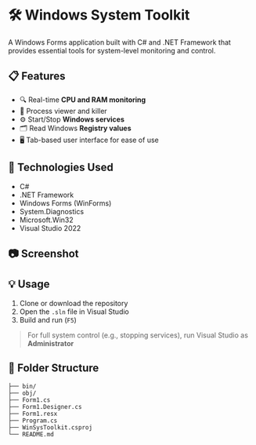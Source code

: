 # 🛠️ Windows System Toolkit

A Windows Forms application built with C# and .NET Framework that provides essential tools for system-level monitoring and control.

## 📋 Features

- 🔍 Real-time **CPU and RAM monitoring**
- 🧠 Process viewer and killer
- ⚙️ Start/Stop **Windows services**
- 🗂️ Read Windows **Registry values**
- 🖥️ Tab-based user interface for ease of use

## 🚀 Technologies Used

- C#
- .NET Framework
- Windows Forms (WinForms)
- System.Diagnostics
- Microsoft.Win32
- Visual Studio 2022

## 📷 Screenshot


## 💡 Usage

1. Clone or download the repository
2. Open the `.sln` file in Visual Studio
3. Build and run (`F5`)

> For full system control (e.g., stopping services), run Visual Studio as **Administrator**

## 🧩 Folder Structure
```WinSysToolkit/
├── bin/
├── obj/
├── Form1.cs
├── Form1.Designer.cs
├── Form1.resx
├── Program.cs
├── WinSysToolkit.csproj
└── README.md
```


